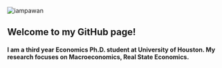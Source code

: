 <p align="left"> <img src="https://komarev.com/ghpvc/?username=hoanh-le&label=Views&color=blue&style=plastic" alt="iampawan" /> </p>

## Welcome to my GitHub page!

#### I am a third year Economics Ph.D. student at University of Houston. My research focuses on Macroeconomics, Real State Economics.
